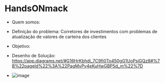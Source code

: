 # HandsONmack

- Quem somos: 

- Definição do problema: Corretores de investimentos com problemas de atualização de valores de carteira dos clientes 

- Objetivo:

- Desenho de Solução: https://app.diagrams.net/#G16HrKbhdi_7C9fi0To450gG1UoPsjGQz8#%7B%22pageId%22%3A%22PagMvPy4eKuHwGBP5d_m%22%7D
- ![image](https://github.com/user-attachments/assets/9744159a-656b-45fe-baab-fa8f38dd6d35)
